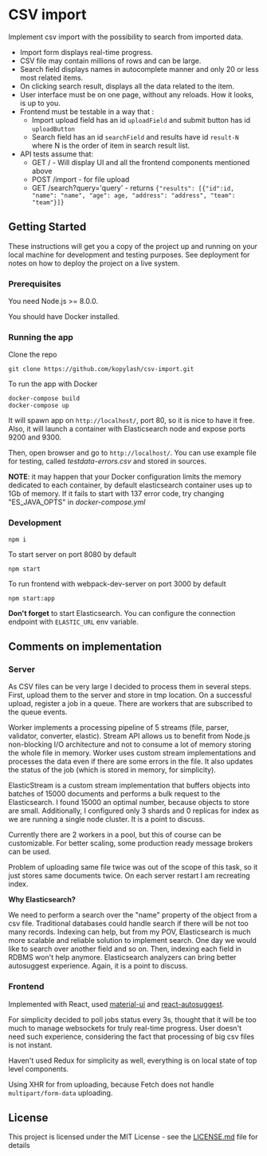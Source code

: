 # CSV import

Implement csv import with the possibility to search from imported data.
- Import form displays real-time progress.
- CSV file may contain millions of rows and can be large.
- Search field displays names in autocomplete manner and only 20 or less most related items.
- On clicking search result, displays all the data related to the item.
- User interface must be on one page, without any reloads. How it looks, is up to you.
- Frontend must be testable in a way that :
  - Import upload field has an id `uploadField` and submit button has id `uploadButton`
  - Search field has an id `searchField` and results have id `result-N` where N is the order of
item in search result list.
- API tests assume that:
  - GET / - Will display UI and all the frontend components mentioned above
  - POST /import - for file upload
  - GET /search?query='query' - returns
 `{"results": [{"id":id, "name": "name", "age": age, "address": "address", "team": "team"}]}`
 
## Getting Started

These instructions will get you a copy of the project up and running on your local machine for development and testing purposes.
See deployment for notes on how to deploy the project on a live system.

### Prerequisites

You need Node.js >= 8.0.0.

You should have Docker installed.

### Running the app

Clone the repo

```
git clone https://github.com/kopylash/csv-import.git
```

To run the app with Docker
```
docker-compose build
docker-compose up
```

It will spawn app on `http://localhost/`, port 80, so it is nice to have it free.
Also, it will launch a container with Elasticsearch node and expose ports 9200 and 9300.

Then, open browser and go to `http://localhost/`. You can use example file for testing, called *testdata-errors.csv* and stored in sources.

**NOTE**: it may happen that your Docker configuration limits the memory dedicated to each container,
by default elasticsearch container uses up to 1Gb of memory. If it fails to start with 137 error code,
try changing "ES_JAVA_OPTS" in *docker-compose.yml*

### Development

```
npm i
```

To start server on port 8080 by default
```
npm start
```

To run frontend with webpack-dev-server on port 3000 by default
```
npm start:app
```

**Don't forget** to start Elasticsearch. You can configure the connection endpoint with `ELASTIC_URL` env variable.

## Comments on implementation
### Server
As CSV files can be very large I decided to process them in several steps.
First, upload them to the server and store in tmp location. On a successful upload, register a job in a queue.
There are workers that are subscribed to the queue events.

Worker implements a processing pipeline of 5 streams (file, parser, validator, converter, elastic). 
Stream API allows us to benefit from Node.js non-blocking I/O architecture
and not to consume a lot of memory storing the whole file in memory.
Worker uses custom stream implementations and processes the data even if there are some errors in the file.
It also updates the status of the job (which is stored in memory, for simplicity).

ElasticStream is a custom stream implementation that buffers objects into batches of 15000 documents and performs a bulk request to the Elasticsearch.
I found 15000 an optimal number, because objects to store are small. 
Additionally, I configured only 3 shards and 0 replicas for index as we are running a single node cluster. It is a point to discuss.

Currently there are 2 workers in a pool, but this of course can be customizable.
For better scaling, some production ready message brokers can be used.

Problem of uploading same file twice was out of the scope of this task, so it just stores same documents twice.
On each server restart I am recreating index.

**Why Elasticsearch?**

We need to perform a search over the "name" property of the object from a csv file.
Traditional databases could handle search if there will be not too many records. 
Indexing can help, but from my POV, Elasticsearch is much more scalable and reliable solution to implement search.
One day we would like to search over another field and so on. Then, indexing each field in RDBMS won't help anymore.
Elasticsearch analyzers can bring better autosuggest experience. Again, it is a point to discuss.

### Frontend
Implemented with React, used [material-ui](https://material-ui-next.com/) and [react-autosuggest](https://react-autosuggest.js.org/).

For simplicity decided to poll jobs status every 3s, thought that it will be too much to manage websockets for truly real-time progress.
User doesn't need such experience, considering the fact that processing of big csv files is not instant.

Haven't used Redux for simplicity as well, everything is on local state of top level components.

Using XHR for from uploading, because Fetch does not handle `multipart/form-data` uploading.

## License

This project is licensed under the MIT License - see the [LICENSE.md](LICENSE.md) file for details




